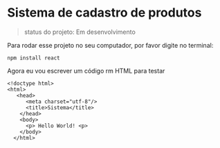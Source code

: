 # Sistema de cadastro de produtos 

> status do projeto: Em desenvolvimento 

Para rodar esse projeto no seu computador, por favor digite no terminal:

```
npm install react 
``` 

Agora eu vou escrever um código rm HTML para testar 

```
<!doctype html>
<html>
   <head>
      <meta charset="utf-8"/>
      <title>Sistema</title>
    </head>
    <body>
      <p> Hello World! <p>
    </body>
  </html>
  ``` 
